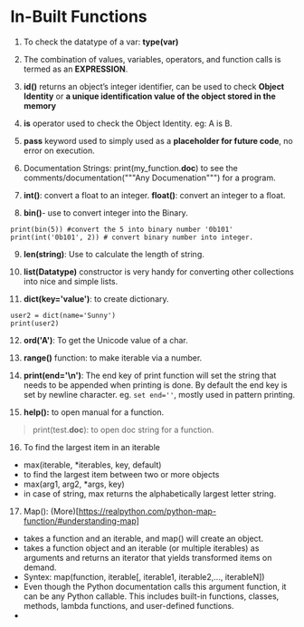 # In-Built Functions

1. To check the datatype of a var: **type(var)**

2. The combination of values, variables, operators, and function calls is termed as an **EXPRESSION**.

3. **id()** returns an object’s integer identifier, can be used to check **Object Identity** or **a unique identification value of the object stored in the memory**

4. **is** operator used to check the Object Identity. eg: A is B.

5. **pass** keyword used to simply used as a **placeholder for future code**, no error on execution.

6. Documentation Strings: print(my_function.__doc__) to see the comments/documentation("""Any Documenation""") for a program.

7. **int()**: convert a float to an integer.
   **float()**: convert an integer to a float.

8. **bin()**- use to convert integer into the Binary.
```eg.
print(bin(5)) #convert the 5 into binary number '0b101'
print(int('0b101', 2)) # convert binary number into integer.
```

9. **len(string)**: Use to calculate the length of string.

10. **list(Datatype)** constructor is very handy for converting other collections into nice and simple lists.

11. **dict(key='value')**: to create dictionary.
```
user2 = dict(name='Sunny')
print(user2)
```

12. **ord('A')**: To get the Unicode value of a char. 

13. **range()** function: to make iterable via a number.

14. **print(end='\n')**: The end key of print function will set the string that needs to be appended when printing is done. By default the end key is set by newline character.
eg. `set end=''`, mostly used in pattern printing.

15. **help():**  to open manual for a function.

> print(test.__doc__): to open doc string for a function.

16. To find the largest item in an iterable
- max(iterable, *iterables, key, default)
- to find the largest item between two or more objects
- max(arg1, arg2, *args, key)
- in case of string, max returns the alphabetically largest letter string.

17. Map(): (More)[https://realpython.com/python-map-function/#understanding-map]
- takes a function and an iterable, and map() will create an object.
- takes a function object and an iterable (or multiple iterables) as arguments and returns an iterator that yields transformed items on demand.
- Syntex: map(function, iterable[, iterable1, iterable2,..., iterableN])
- Even though the Python documentation calls this argument function, it can be any Python callable. This includes built-in functions, classes, methods, lambda functions, and user-defined functions.
- 










